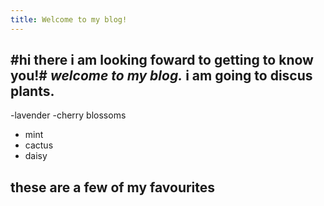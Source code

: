 ```yaml
---
title: Welcome to my blog!
---
```


#hi there i am looking foward to getting to know you!# 
*welcome to my blog.*
i am going to discus plants.
---
-lavender
-cherry blossoms 
- mint
- cactus
- daisy

these are a few of my favourites 
---
